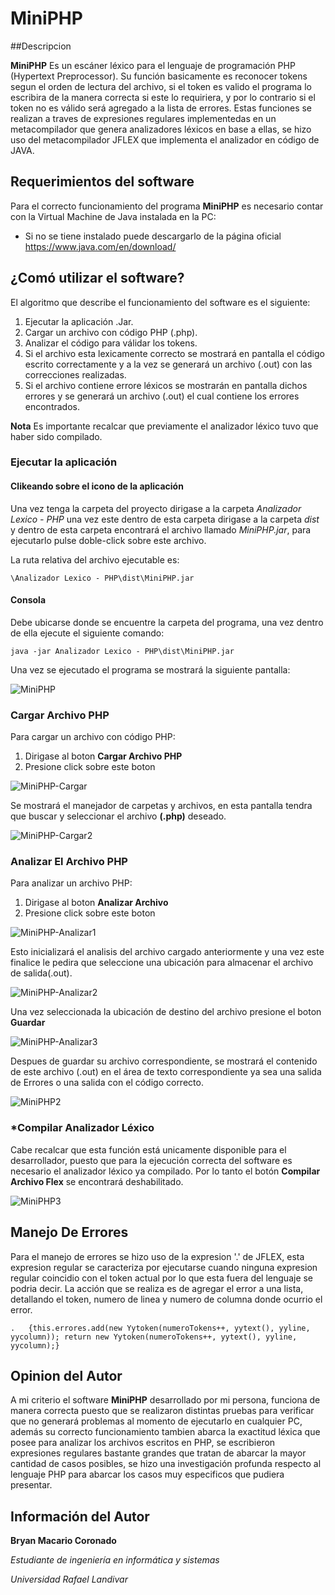 # MiniPHP

##Descripcion

**MiniPHP** Es un escáner léxico para el lenguaje de programación PHP (Hypertext Preprocessor).
Su función basicamente es reconocer tokens segun el orden de lectura del archivo, si el token es 
valido el programa lo escribira de la manera correcta si este lo requiriera, y por lo contrario
si el token no es válido será agregado a la lista de errores. Estas funciones se realizan a traves
de expresiones regulares implementedas en un metacompilador que genera analizadores léxicos en base
a ellas, se hizo uso del metacompilador JFLEX que implementa el analizador en código de JAVA.

## Requerimientos del software

Para el correcto funcionamiento del programa **MiniPHP** es necesario contar con la Virtual Machine de
Java instalada en la PC:

 - Si no se tiene instalado puede descargarlo de la página oficial https://www.java.com/en/download/

## ¿Comó utilizar el software?

El algoritmo que describe el funcionamiento del software es el siguiente:
 1. Ejecutar la aplicación .Jar.
 2. Cargar un archivo con código PHP (.php).
 3. Analizar el código para válidar los tokens.
 4. Si el archivo esta lexicamente correcto se mostrará en pantalla el código escrito 
 correctamente y a la vez se generará un archivo (.out) con las correcciones realizadas.
 5. Si el archivo contiene errore léxicos se mostrarán en pantalla dichos errores y
 se generará un archivo (.out) el cual contiene los errores encontrados.
 
 **Nota** Es importante recalcar que previamente el analizador léxico tuvo que haber sido compilado.
 
### Ejecutar la aplicación

#### Clikeando sobre el icono de la aplicación
	
Una vez tenga la carpeta del proyecto dirigase a la carpeta _Analizador Lexico - PHP_ una vez este dentro
de esta carpeta dirigase a la carpeta _dist_ y dentro de esta carpeta encontrará el archivo llamado
_MiniPHP.jar_, para ejecutarlo pulse doble-click sobre este archivo.

La ruta relativa del archivo ejecutable es:
```
\Analizador Lexico - PHP\dist\MiniPHP.jar
```
	
#### Consola
	
Debe ubicarse donde se encuentre la carpeta del programa, una vez dentro de ella ejecute el siguiente comando:
```
java -jar Analizador Lexico - PHP\dist\MiniPHP.jar
```

Una vez se ejecutado el programa se mostrará la siguiente pantalla:

![MiniPHP](https://image.ibb.co/jTeNBc/MiniPHP.jpg)

### Cargar Archivo PHP

Para cargar un archivo con código PHP:
1. Dirigase al boton **Cargar Archivo PHP**
2. Presione click sobre este boton 

![MiniPHP-Cargar](https://image.ibb.co/iYHLxH/Mini_PHP_Cargar1.jpg)

Se mostrará el manejador de carpetas y archivos, en esta pantalla tendra que buscar y 
seleccionar el archivo **(.php)** deseado.

![MiniPHP-Cargar2](https://image.ibb.co/hQE0xH/Mini_PHP_Cargar2.jpg)

### Analizar El Archivo PHP

Para analizar un archivo PHP:
1. Dirigase al boton **Analizar Archivo**
2. Presione click sobre este boton 

![MiniPHP-Analizar1](https://image.ibb.co/i7g2Bc/Mini_PHP_Analizar1.jpg)

Esto inicializará el analisis del archivo cargado anteriormente y una vez este finalice
le pedira que seleccione una ubicación para almacenar el archivo de salida(.out).

![MiniPHP-Analizar2](https://image.ibb.co/jcYPrc/Mini_PHP_Analizar2.jpg)

Una vez seleccionada la ubicación de destino del archivo presione el boton **Guardar**

![MiniPHP-Analizar3](https://image.ibb.co/d2gYjx/Mini_PHP_Analizar3.jpg)

Despues de guardar su archivo correspondiente, se mostrará el contenido de este archivo (.out)
en el área de texto correspondiente ya sea una salida de Errores o una salida con el código correcto.

![MiniPHP2](https://image.ibb.co/h2knBc/MiniPHP2.jpg)

### *Compilar Analizador Léxico

Cabe recalcar que esta función está unicamente disponible para el desarrollador, puesto que para la 
ejecución correcta del software es necesario el analizador léxico ya compilado. Por lo tanto el 
botón **Compilar Archivo Flex** se encontrará deshabilitado.

![MiniPHP3](https://image.ibb.co/gNGG4x/MiniPHP3.jpg)

## Manejo De Errores

Para el manejo de errores se hizo uso de la expresion '.' de JFLEX, esta expresion regular se caracteriza
por ejecutarse cuando ninguna expresion regular coincidio con el token actual por lo que esta fuera del
lenguaje se podria decir. La acción que se realiza es de agregar el error a una lista, detallando el token,
numero de linea y numero de columna donde ocurrio el error.

```
.	{this.errores.add(new Yytoken(numeroTokens++, yytext(), yyline, yycolumn)); return new Yytoken(numeroTokens++, yytext(), yyline, yycolumn);}
```

## Opinion del Autor

A mi criterio el software **MiniPHP** desarrollado por mi persona, funciona de manera correcta puesto que
se realizaron distintas pruebas para verificar que no generará problemas al momento de ejecutarlo en cualquier
PC, además su correcto funcionamiento tambien abarca la exactitud léxica que posee para analizar los archivos
escritos en PHP, se escribieron expresiones regulares bastante grandes que tratan de abarcar la mayor cantidad
de casos posibles, se hizo una investigación profunda respecto al lenguaje PHP para abarcar los casos muy 
especificos que pudiera presentar.

## Información del Autor
	
**Bryan Macario Coronado**

_Estudiante de ingeniería en informática y sistemas_

_Universidad Rafael Landivar_

